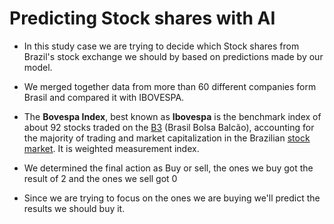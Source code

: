 # Predicting Stock shares with AI

- In this study case we are trying to decide which Stock shares from Brazil's stock exchange we should by based on predictions made by our model.

- We merged together data from more than 60 different companies form Brasil and compared it with IBOVESPA.

- The **Bovespa Index**, best known as **Ibovespa** is the benchmark index of about 92 stocks traded on the [B3](https://en.wikipedia.org/wiki/B3_(stock_exchange)) (Brasil Bolsa Balcão), accounting for the majority of trading and market capitalization in the Brazilian [stock market](https://en.wikipedia.org/wiki/Stock_market). It is weighted measurement index.

- We determined the final action as Buy or sell, the ones we buy got the result of 2 and the ones we sell got 0
- Since we are trying to focus on the ones we are buying we'll predict the results we should buy it.
